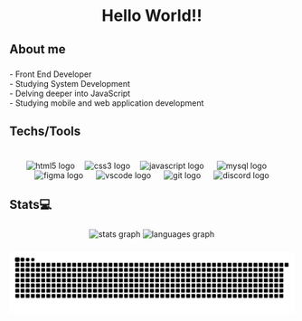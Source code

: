 <h1 align="center">Hello World!!</h1>

###

<h2 align="left">About me</h2>

###

<p align="left">- Front End  Developer<br>- Studying System Development<br>- Delving deeper into JavaScript<br>- Studying mobile and web application development</p>

###

<h2 align="left">Techs/Tools</h2>

###

<br clear="both">

<div align="center">
  <img src="https://skillicons.dev/icons?i=html" height="83" alt="html5 logo"  />
  <img width="10" />
  <img src="https://skillicons.dev/icons?i=css" height="83" alt="css3 logo"  />
  <img width="10" />
  <img src="https://skillicons.dev/icons?i=js" height="83" alt="javascript logo"  />
  <img width="15" />
  <img src="https://skillicons.dev/icons?i=mysql" height="83" alt="mysql logo"  />
  <img width="15" />
  <img src="https://skillicons.dev/icons?i=figma" height="83" alt="figma logo"  />
  <img width="15" />
  <img src="https://skillicons.dev/icons?i=vscode" height="83" alt="vscode logo"  />
  <img width="15" />
  <img src="https://skillicons.dev/icons?i=git" height="83" alt="git logo"  />
  <img width="15" />
  <img src="https://skillicons.dev/icons?i=discord" height="83" alt="discord logo"  />
</div>

###

<h2 align="left">Stats💻​</h2>

###

<div align="center">
  <img src="https://github-readme-stats.vercel.app/api?username=Dev-Vitor-lev&hide_title=false&hide_rank=false&show_icons=true&include_all_commits=true&count_private=true&disable_animations=false&theme=midnight-purple&locale=en&hide_border=false&order=1" height="199" alt="stats graph"  />
  <img src="https://github-readme-stats.vercel.app/api/top-langs?username=Dev-Vitor-lev&locale=en&hide_title=false&layout=compact&card_width=320&langs_count=5&theme=midnight-purple&hide_border=false&order=2" height="200" alt="languages graph"  />
</div>

###

<img src="https://raw.githubusercontent.com/Dev-Vitor-lev/Dev-Vitor-lev/output/snake.svg" alt="Snake animation" />

###
